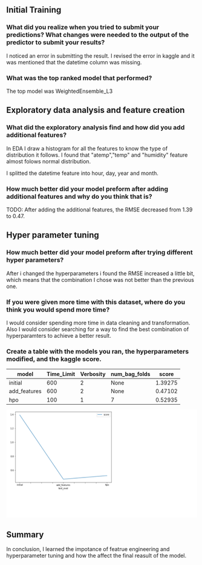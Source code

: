 ## Initial Training

### What did you realize when you tried to submit your predictions? What changes were needed to the output of the predictor to submit your results?

I noticed an error in submitting the result. I revised the error in kaggle and it was mentioned that the datetime column was missing.



### What was the top ranked model that performed?

The top model was WeightedEnsemble_L3

## Exploratory data analysis and feature creation

### What did the exploratory analysis find and how did you add additional features?

In EDA I draw a histogram for all the features to know the type of distribution it follows. I found that "atemp","temp" and "humidity" feature almost folows normal distribution.

I splitted the datetime feature into hour, day, year and month.

### How much better did your model preform after adding additional features and why do you think that is?

TODO: After adding the additional features, the RMSE decreased from 1.39 to 0.47.

## Hyper parameter tuning

### How much better did your model preform after trying different hyper parameters?

After i changed the hyperparameters i found the RMSE increased a little bit, which means that the combination I chose was not better than the previous one.

### If you were given more time with this dataset, where do you think you would spend more time?

I would consider spending more time in data cleaning and transformation. Also I would consider searching for a way to find the best combination of hyperparamters to achieve a better result.

### Create a table with the models you ran, the hyperparameters modified, and the kaggle score.

| model        | Time_Limit | Verbosity | num_bag_folds | score |
|--------------|------|------|------|-------|
| initial      | 600  | 2    | None    |1.39275|
| add_features | 600  | 2    | None    |0.47102|
| hpo          | 100  | 1    | 7    |0.52935|

![Alt text](model_test_score.png)


## Summary

In conclusion, I learned the impotance of featrue engineering and hyperparameter tuning and how the affect the final reasult of the model.
